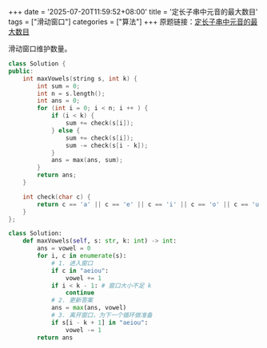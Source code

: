 +++
date = '2025-07-20T11:59:52+08:00'
title = '定长子串中元音的最大数目'
tags = ["滑动窗口"]
categories = ["算法"]
+++
原题链接：[定长子串中元音的最大数目](https://leetcode.cn/problems/maximum-number-of-vowels-in-a-substring-of-given-length/description/)

滑动窗口维护数量。

```cpp
class Solution {
public:
    int maxVowels(string s, int k) {
        int sum = 0;
        int n = s.length();
        int ans = 0;
        for (int i = 0; i < n; i ++ ) {
            if (i < k) {
                sum += check(s[i]);
            } else {
                sum += check(s[i]);
                sum -= check(s[i - k]);
            }
            ans = max(ans, sum);
        }
        return ans;
    }

    int check(char c) {
        return c == 'a' || c == 'e' || c == 'i' || c == 'o' || c == 'u';
    }
};
```

```py
class Solution:
    def maxVowels(self, s: str, k: int) -> int:
        ans = vowel = 0
        for i, c in enumerate(s):
            # 1. 进入窗口
            if c in "aeiou":
                vowel += 1
            if i < k - 1: # 窗口大小不足 k
                continue
            # 2. 更新答案
            ans = max(ans, vowel)
            # 3. 离开窗口，为下一个循环做准备
            if s[i - k + 1] in "aeiou":
                vowel -= 1
        return ans
```
